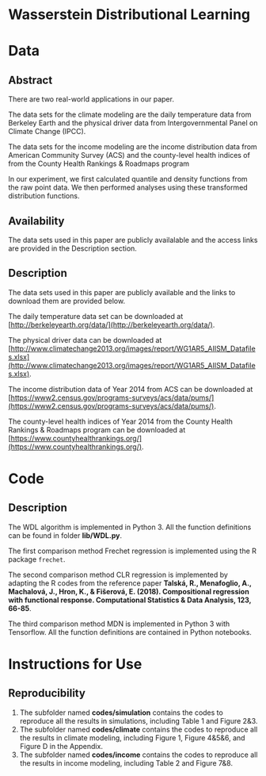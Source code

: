 # Wasserstein Distributional Learning


# Data

## Abstract
There are two real-world applications in our paper.

The data sets for the climate modeling are the daily temperature data from Berkeley Earth and the physical driver data from Intergovernmental Panel on Climate Change (IPCC).

The data sets for the income modeling are the income distribution data from American Community Survey (ACS) and the county-level health indices of from the County Health Rankings & Roadmaps program
 
In our experiment, we first calculated quantile and density functions from the raw point data. We then performed analyses using these transformed distribution functions.

## Availability
The data sets used in this paper are publicly availalable and the access links are provided in the Description section.

## Description
The data sets used in this paper are publicly available and the links to download them are provided below.

The daily temperature data set can be downloaded at 
[http://berkeleyearth.org/data/](http://berkeleyearth.org/data/).

The physical driver data can be downloaded at
[http://www.climatechange2013.org/images/report/WG1AR5_AIISM_Datafiles.xlsx](http://www.climatechange2013.org/images/report/WG1AR5_AIISM_Datafiles.xlsx).

The income distribution data of Year 2014 from ACS can be downloaded at
[https://www2.census.gov/programs-surveys/acs/data/pums/](https://www2.census.gov/programs-surveys/acs/data/pums/).

The  county-level health indices of Year 2014 from the County Health Rankings & Roadmaps program can be downloaded at
[https://www.countyhealthrankings.org/](https://www.countyhealthrankings.org/).


# Code

## Description
The WDL algorithm is implemented in Python 3. All the function definitions can be found in folder **lib/WDL.py**.

The first comparison method Frechet regression is implemented using the R package `frechet`.

The second comparison method CLR regression is implemented by adapting the R codes from the reference paper **Talská, R., Menafoglio, A., Machalová, J., Hron, K., & Fišerová, E. (2018). Compositional regression with functional response. Computational Statistics & Data Analysis, 123, 66-85**.

The third comparison method MDN is implemented in Python 3 with Tensorflow. All the function definitions are contained in Python notebooks.

# Instructions for Use

## Reproducibility
1. The subfolder named **codes/simulation** contains the codes to reproduce all the results in simulations, including Table 1 and Figure 2&3.
2. The subfolder named **codes/climate** contains the codes to reproduce all the results in climate modeling, including Figure 1, Figure 4&5&6, and Figure D in the Appendix.
3. The subfolder named **codes/income** contains the codes to reproduce all the results in income modeling, including Table 2 and Figure 7&8.
